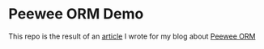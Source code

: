 # Peewee ORM Demo

This repo is the result of an [article](http://blog.adnansiddiqi.me/develop-data-driven-applications-in-python-with-peewee/) I wrote for my blog about [Peewee ORM](http://docs.peewee-orm.com/en/latest/) 